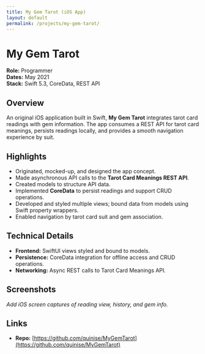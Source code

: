 ```yaml
---
title: My Gem Tarot (iOS App)
layout: default
permalink: /projects/my-gem-tarot/
---
```


# My Gem Tarot

**Role:** Programmer  
**Dates:** May 2021  
**Stack:** Swift 5.3, CoreData, REST API  

## Overview
An original iOS application built in Swift, **My Gem Tarot** integrates tarot card readings with gem information. The app consumes a REST API for tarot card meanings, persists readings locally, and provides a smooth navigation experience by suit.

## Highlights
- Originated, mocked-up, and designed the app concept.  
- Made asynchronous API calls to the **Tarot Card Meanings REST API**.  
- Created models to structure API data.  
- Implemented **CoreData** to persist readings and support CRUD operations.  
- Developed and styled multiple views; bound data from models using Swift property wrappers.  
- Enabled navigation by tarot card suit and gem association.  

## Technical Details
- **Frontend:** SwiftUI views styled and bound to models.  
- **Persistence:** CoreData integration for offline access and CRUD operations.  
- **Networking:** Async REST calls to Tarot Card Meanings API.  

## Screenshots
_Add iOS screen captures of reading view, history, and gem info._  

## Links
- **Repo:** [https://github.com/quinise/MyGemTarot](https://github.com/quinise/MyGemTarot)  
